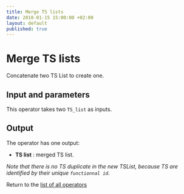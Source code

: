 ```yaml
---
title: Merge TS lists
date: 2018-01-15 15:00:00 +02:00
layout: default
published: true
---
```

# Merge TS lists

Concatenate two TS List to create one.

## Input and parameters

This operator takes two `TS_list` as inputs.

## Output

The operator has one output:

 - **TS list** : merged TS list.

 *Note that there is no TS duplicate in the new TSList, because TS are identified by their unique `functionnal id`*.

<!--[TSUID](http://opentsdb.net/docs/build/html/user_guide/uids.html).-->



Return to the [list of all operators](/operators.html)
